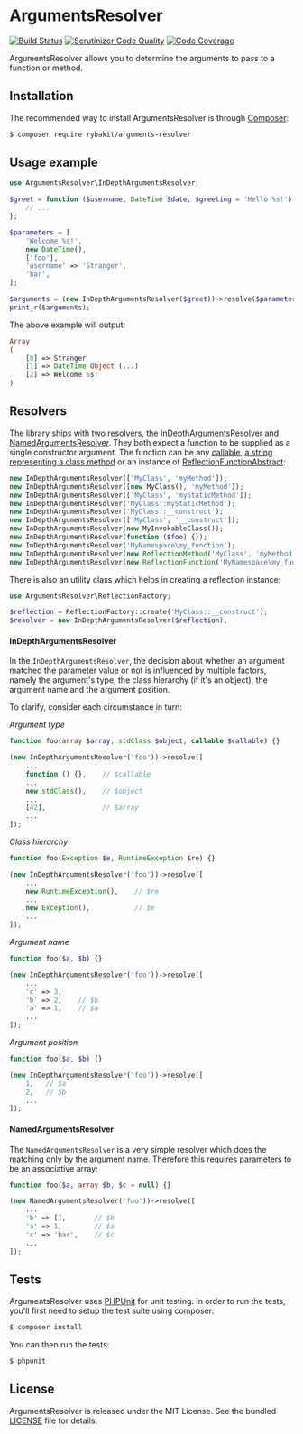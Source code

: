 ArgumentsResolver
=================
[![Build Status](https://secure.travis-ci.org/rybakit/arguments-resolver.svg?branch=master)](http://travis-ci.org/rybakit/arguments-resolver)
[![Scrutinizer Code Quality](https://scrutinizer-ci.com/g/rybakit/arguments-resolver/badges/quality-score.png?b=master)](https://scrutinizer-ci.com/g/rybakit/arguments-resolver/?branch=master)
[![Code Coverage](https://scrutinizer-ci.com/g/rybakit/arguments-resolver/badges/coverage.png?b=master)](https://scrutinizer-ci.com/g/rybakit/arguments-resolver/?branch=master)

ArgumentsResolver allows you to determine the arguments to pass to a function or method.


## Installation

The recommended way to install ArgumentsResolver is through [Composer](http://getcomposer.org):

```sh
$ composer require rybakit/arguments-resolver
```


## Usage example

```php
use ArgumentsResolver\InDepthArgumentsResolver;

$greet = function ($username, DateTime $date, $greeting = 'Hello %s!') {
    // ...
};

$parameters = [
    'Welcome %s!',
    new DateTime(),
    ['foo'],
    'username' => 'Stranger',
    'bar',
];

$arguments = (new InDepthArgumentsResolver($greet))->resolve($parameters);
print_r($arguments);
```

The above example will output:

```php
Array
(
    [0] => Stranger
    [1] => DateTime Object (...)
    [2] => Welcome %s!
)
```


## Resolvers

The library ships with two resolvers, the [InDepthArgumentsResolver](#indepthargumentsresolver) and [NamedArgumentsResolver](#namedargumentsresolver).
They both expect a function to be supplied as a single constructor argument. The function can be any [callable](http://php.net/manual/en/language.types.callable.php), [a string representing a class method](http://php.net/manual/en/reflectionmethod.construct.php#refsect1-reflectionmethod.construct-parameters) or an instance of [ReflectionFunctionAbstract](http://php.net/manual/en/class.reflectionfunctionabstract.php):

```php
new InDepthArgumentsResolver(['MyClass', 'myMethod']);
new InDepthArgumentsResolver([new MyClass(), 'myMethod']);
new InDepthArgumentsResolver(['MyClass', 'myStaticMethod']);
new InDepthArgumentsResolver('MyClass::myStaticMethod');
new InDepthArgumentsResolver('MyClass::__construct');
new InDepthArgumentsResolver(['MyClass', '__construct']);
new InDepthArgumentsResolver(new MyInvokableClass());
new InDepthArgumentsResolver(function ($foo) {});
new InDepthArgumentsResolver('MyNamespace\my_function');
new InDepthArgumentsResolver(new ReflectionMethod('MyClass', 'myMethod'));
new InDepthArgumentsResolver(new ReflectionFunction('MyNamespace\my_function'));
```

There is also an utility class which helps in creating a reflection instance:

```php
use ArgumentsResolver\ReflectionFactory;

$reflection = ReflectionFactory::create('MyClass::__construct');
$resolver = new InDepthArgumentsResolver($reflection);
```


#### InDepthArgumentsResolver

In the `InDepthArgumentsResolver`, the decision about whether an argument matched the parameter value or not
is influenced by multiple factors, namely the argument's type, the class hierarchy (if it's an object),
the argument name and the argument position.

To clarify, consider each circumstance in turn:

*Argument type*

```php
function foo(array $array, stdClass $object, callable $callable) {}

(new InDepthArgumentsResolver('foo'))->resolve([
    ...
    function () {},    // $callable
    ...
    new stdClass(),    // $object
    ...
    [42],              // $array
    ...
]);
```

*Class hierarchy*

```php
function foo(Exception $e, RuntimeException $re) {}

(new InDepthArgumentsResolver('foo'))->resolve([
    ...
    new RuntimeException(),    // $re
    ...
    new Exception(),           // $e
    ...
]);
```

*Argument name*

```php
function foo($a, $b) {}

(new InDepthArgumentsResolver('foo'))->resolve([
    ...
    'c' => 3,
    'b' => 2,    // $b
    'a' => 1,    // $a
    ...
]);
```

*Argument position*

```php
function foo($a, $b) {}

(new InDepthArgumentsResolver('foo'))->resolve([
    1,   // $a
    2,   // $b
    ...
]);
```

#### NamedArgumentsResolver

The `NamedArgumentsResolver` is a very simple resolver which does the matching only by the argument name.
Therefore this requires parameters to be an associative array:

```php
function foo($a, array $b, $c = null) {}

(new NamedArgumentsResolver('foo'))->resolve([
    ...
    'b' => [],       // $b
    'a' => 1,        // $a
    'c' => 'bar',    // $c
    ...
]);
```


## Tests

ArgumentsResolver uses [PHPUnit](http://phpunit.de) for unit testing.
In order to run the tests, you'll first need to setup the test suite using composer:

```sh
$ composer install
```

You can then run the tests:

```sh
$ phpunit
```


## License

ArgumentsResolver is released under the MIT License. See the bundled [LICENSE](LICENSE) file for details.
